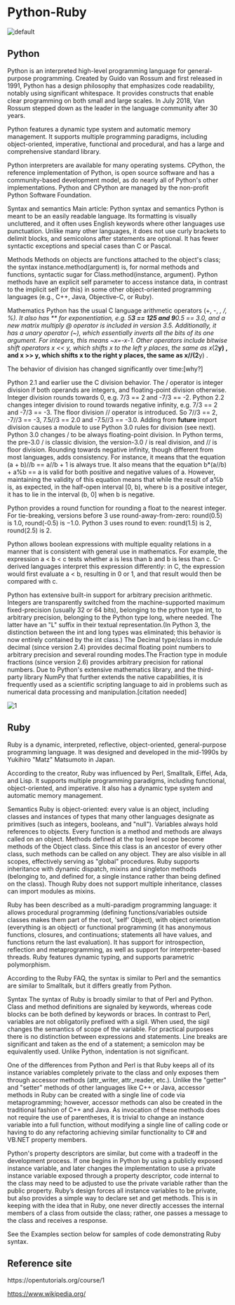 # Python-Ruby


![default](https://user-images.githubusercontent.com/31435126/49341251-1735f080-f68e-11e8-99fb-809c1f38a258.png)



<h2>Python</h2>
Python is an interpreted high-level programming language for general-purpose programming. Created by Guido van Rossum and first released in 1991, Python has a design philosophy that emphasizes code readability, notably using significant whitespace. It provides constructs that enable clear programming on both small and large scales. In July 2018, Van Rossum stepped down as the leader in the language community after 30 years.

Python features a dynamic type system and automatic memory management. It supports multiple programming paradigms, including object-oriented, imperative, functional and procedural, and has a large and comprehensive standard library.

Python interpreters are available for many operating systems. CPython, the reference implementation of Python, is open source software and has a community-based development model, as do nearly all of Python's other implementations. Python and CPython are managed by the non-profit Python Software Foundation.

Syntax and semantics
Main article: Python syntax and semantics
Python is meant to be an easily readable language. Its formatting is visually uncluttered, and it often uses English keywords where other languages use punctuation. Unlike many other languages, it does not use curly brackets to delimit blocks, and semicolons after statements are optional. It has fewer syntactic exceptions and special cases than C or Pascal.

Methods
Methods on objects are functions attached to the object's class; the syntax instance.method(argument) is, for normal methods and functions, syntactic sugar for Class.method(instance, argument). Python methods have an explicit self parameter to access instance data, in contrast to the implicit self (or this) in some other object-oriented programming languages (e.g., C++, Java, Objective-C, or Ruby).

Mathematics
Python has the usual C language arithmetic operators (+, -, *, /, %). It also has ** for exponentiation, e.g. 5**3 == 125 and 9**0.5 == 3.0, and a new matrix multiply @ operator is included in version 3.5. Additionally, it has a unary operator (~), which essentially inverts all the bits of its one argument. For integers, this means ~x=-x-1. Other operators include bitwise shift operators x << y, which shifts x to the left y places, the same as x*(2**y) , and x >> y, which shifts x to the right y places, the same as x//(2**y) .

The behavior of division has changed significantly over time:[why?]

Python 2.1 and earlier use the C division behavior. The / operator is integer division if both operands are integers, and floating-point division otherwise. Integer division rounds towards 0, e.g. 7/3 == 2 and -7/3 == -2.
Python 2.2 changes integer division to round towards negative infinity, e.g. 7/3 == 2 and -7/3 == -3. The floor division // operator is introduced. So 7//3 == 2, -7//3 == -3, 7.5//3 == 2.0 and -7.5//3 == -3.0. Adding from __future__ import division causes a module to use Python 3.0 rules for division (see next).
Python 3.0 changes / to be always floating-point division. In Python terms, the pre-3.0 / is classic division, the version-3.0 / is real division, and // is floor division.
Rounding towards negative infinity, though different from most languages, adds consistency. For instance, it means that the equation (a + b)//b == a//b + 1 is always true. It also means that the equation b*(a//b) + a%b == a is valid for both positive and negative values of a. However, maintaining the validity of this equation means that while the result of a%b is, as expected, in the half-open interval [0, b), where b is a positive integer, it has to lie in the interval (b, 0] when b is negative.

Python provides a round function for rounding a float to the nearest integer. For tie-breaking, versions before 3 use round-away-from-zero: round(0.5) is 1.0, round(-0.5) is −1.0. Python 3 uses round to even: round(1.5) is 2, round(2.5) is 2.

Python allows boolean expressions with multiple equality relations in a manner that is consistent with general use in mathematics. For example, the expression a < b < c tests whether a is less than b and b is less than c. C-derived languages interpret this expression differently: in C, the expression would first evaluate a < b, resulting in 0 or 1, and that result would then be compared with c.

Python has extensive built-in support for arbitrary precision arithmetic. Integers are transparently switched from the machine-supported maximum fixed-precision (usually 32 or 64 bits), belonging to the python type int, to arbitrary precision, belonging to the Python type long, where needed. The latter have an "L" suffix in their textual representation.(In Python 3, the distinction between the int and long types was eliminated; this behavior is now entirely contained by the int class.) The Decimal type/class in module decimal (since version 2.4) provides decimal floating point numbers to arbitrary precision and several rounding modes.The Fraction type in module fractions (since version 2.6) provides arbitrary precision for rational numbers.
Due to Python's extensive mathematics library, and the third-party library NumPy that further extends the native capabilities, it is frequently used as a scientific scripting language to aid in problems such as numerical data processing and manipulation.[citation needed]



![1](https://user-images.githubusercontent.com/31435126/49341256-20bf5880-f68e-11e8-972a-98451f5344ee.png)


<h2>Ruby</h2>
Ruby is a dynamic, interpreted, reflective, object-oriented, general-purpose programming language. It was designed and developed in the mid-1990s by Yukihiro "Matz" Matsumoto in Japan.

According to the creator, Ruby was influenced by Perl, Smalltalk, Eiffel, Ada, and Lisp. It supports multiple programming paradigms, including functional, object-oriented, and imperative. It also has a dynamic type system and automatic memory management.

Semantics
Ruby is object-oriented: every value is an object, including classes and instances of types that many other languages designate as primitives (such as integers, booleans, and "null"). Variables always hold references to objects. Every function is a method and methods are always called on an object. Methods defined at the top level scope become methods of the Object class. Since this class is an ancestor of every other class, such methods can be called on any object. They are also visible in all scopes, effectively serving as "global" procedures. Ruby supports inheritance with dynamic dispatch, mixins and singleton methods (belonging to, and defined for, a single instance rather than being defined on the class). Though Ruby does not support multiple inheritance, classes can import modules as mixins.

Ruby has been described as a multi-paradigm programming language: it allows procedural programming (defining functions/variables outside classes makes them part of the root, 'self' Object), with object orientation (everything is an object) or functional programming (it has anonymous functions, closures, and continuations; statements all have values, and functions return the last evaluation). It has support for introspection, reflection and metaprogramming, as well as support for interpreter-based threads. Ruby features dynamic typing, and supports parametric polymorphism.

According to the Ruby FAQ, the syntax is similar to Perl and the semantics are similar to Smalltalk, but it differs greatly from Python.

Syntax
The syntax of Ruby is broadly similar to that of Perl and Python. Class and method definitions are signaled by keywords, whereas code blocks can be both defined by keywords or braces. In contrast to Perl, variables are not obligatorily prefixed with a sigil. When used, the sigil changes the semantics of scope of the variable. For practical purposes there is no distinction between expressions and statements. Line breaks are significant and taken as the end of a statement; a semicolon may be equivalently used. Unlike Python, indentation is not significant.

One of the differences from Python and Perl is that Ruby keeps all of its instance variables completely private to the class and only exposes them through accessor methods (attr_writer, attr_reader, etc.). Unlike the "getter" and "setter" methods of other languages like C++ or Java, accessor methods in Ruby can be created with a single line of code via metaprogramming; however, accessor methods can also be created in the traditional fashion of C++ and Java. As invocation of these methods does not require the use of parentheses, it is trivial to change an instance variable into a full function, without modifying a single line of calling code or having to do any refactoring achieving similar functionality to C# and VB.NET property members.

Python's property descriptors are similar, but come with a tradeoff in the development process. If one begins in Python by using a publicly exposed instance variable, and later changes the implementation to use a private instance variable exposed through a property descriptor, code internal to the class may need to be adjusted to use the private variable rather than the public property. Ruby’s design forces all instance variables to be private, but also provides a simple way to declare set and get methods. This is in keeping with the idea that in Ruby, one never directly accesses the internal members of a class from outside the class; rather, one passes a message to the class and receives a response.

See the Examples section below for samples of code demonstrating Ruby syntax.



 <h2>Reference site</h2> 
 https://opentutorials.org/course/1
 
 
 
 https://www.wikipedia.org/
